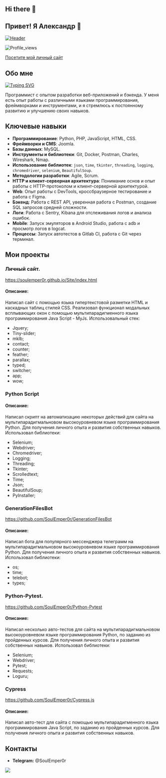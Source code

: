 ## Hi there 👋
## Привет! Я Александр :crown:

[![Header](https://github.com/SoulEmper0r/SoulEmper0r/blob/main/assets/GitHub.gif)](https://soulemper0r.github.io/Site/index.html)

![Profile_views](https://komarev.com/ghpvc/?username=SoulEmper0r&color=blueviolet&style=plastic)

[Посетите мой личный сайт](https://soulemper0r.github.io/Site/index.html)

## Обо мне

[![Typing SVG](https://readme-typing-svg.demolab.com?font=Edu+Australia+VIC+WA+NT+Hand+Precursive&duration=2500&pause=150&width=435&lines=%D0%AF+%D1%80%D0%B0%D0%B7%D1%80%D0%B0%D0%B1%D0%BE%D1%82%D1%87%D0%B8%D0%BA;%D0%9F%D1%80%D0%BE%D0%B3%D1%80%D0%B0%D0%BC%D0%BC%D0%B8%D1%81%D1%82)](https://soulemper0r.github.io/Site/index.html)

Программист с опытом разработки веб-приложений и бэкенда. У меня есть опыт работы с различными языками программирования, фреймворками и инструментами, и я стремлюсь к постоянному развитию и улучшению своих навыков.

## Ключевые навыки
- **Программирование**: Python, PHP, JavaScript, HTML, CSS.
- **Фреймворки и CMS**: Joomla.
- **Базы данных**: MySQL.
- **Инструменты и библиотеки**: Git, Docker, Postman, Charles, Wireshark, Nmap.
- **Использование библиотек**: `json`, `time`, `tkinter`, `threading`, `logging`, `chromedriver`, `selenium`, `BeautifulSoup`.
- **Методологии разработки**: Agile, Scrum.
- **HTTP и клиент-серверная архитектура**: Понимание основ и опыт работы с HTTP-протоколом и клиент-серверной архитектурой.
- **Web**: Опыт работы с DevTools, кроссбраузерное тестирование и работа с Figma.
- **Бэкенд**: Работа с REST API, уверенная работа с Postman, создание SQL запросов средней сложности.
- **Логи**: Работа с Sentry, Kibana для отслеживания логов и анализа ошибок.
- **Mobile**: Запуск эмуляторов в Android Studio, работа с adb и просмотр логов в logcat.
- **Процессы**: Запуск автотестов в Gitlab CI, работа с Git через терминал.

## Мои проекты
### Личный сайт.
https://soulemper0r.github.io/Site/index.html

#### Описание:
Написал сайт с помощью языка гипертекстовой разметки HTML и каскадных таблиц стилей CSS.
Реализовал функционал модальных всплывающих окон с помощью мультипарадигменного языка программирования Java Script - MyJs.
Использовальный стек:
- Jquery;
- Tiny-slider;
- mklb;
- contact;
- counter;
- feather;
- parallax;
- typed;
- switcher;
- app;
- wow;


### Python Script

#### Описание:
Написал скрипт на автоматизацию некоторых действий для сайта на мультипарадигмальновом высокоуровневом языке программирования Python.
Для получения личного опыта и развития собственных навыков.
Использовал библиотеки:
- Selenium;
- Webdriver;
- Chromedriver;
- Logging;
- Threading;
- Tkinter;
- Scrolledtext;
- Time;
- Json;
- BeautifulSoup;
- PyInstaller;


### GenerationFilesBot
https://github.com/SoulEmper0r/GenerationFilesBot

#### Описание:
Написал бота для популярного мессенджера телеграмм на мультипарадигмальновом высокоуровневом языке программирования Python.
Для получения личного опыта и развития собственных навыков.
Использовал библиотеки:
- os;
- time;
- telebot;
- types;


### Python-Pytest.
https://github.com/SoulEmper0r/Python-Pytest

#### Описание:
Написал несколько авто-тестов для сайта на мультипарадигмальновом высокоуровневом языке программирования Python, по заданию из пройденных курсов.
Для получения личного опыта и развития собственных навыков.
Использовал библиотеки:
- Selenium;
- Webdriver;
- Pytest;
- Requests;
- Loguru;


### Cypress
https://github.com/SoulEmper0r/Cypress.js

#### Описание:
Написал авто-тест для сайта с помощью мультипарадигменного языка программирования Java Script, по заданию из пройденных курсов.
Для получения личного опыта и развития собственных навыков.


## Контакты
- **Telegram:** @SoulEmper0r

![](https://github-readme-stats.vercel.app/api?username=SoulEmper0r&show_icons=true&theme=radical)

